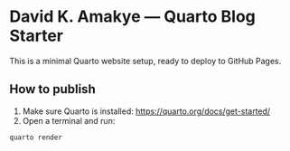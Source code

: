 # David K. Amakye — Quarto Blog Starter

This is a minimal Quarto website setup, ready to deploy to GitHub Pages.

## How to publish

1. Make sure Quarto is installed: https://quarto.org/docs/get-started/
2. Open a terminal and run:

```bash
quarto render

